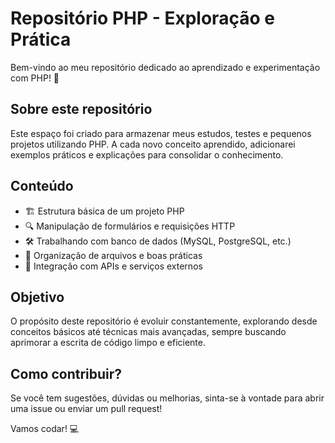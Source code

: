 # Repositório PHP - Exploração e Prática

Bem-vindo ao meu repositório dedicado ao aprendizado e experimentação com PHP! 🚀

## Sobre este repositório

Este espaço foi criado para armazenar meus estudos, testes e pequenos projetos utilizando PHP. A cada novo conceito aprendido, adicionarei exemplos práticos e explicações para consolidar o conhecimento.

## Conteúdo

- 🏗 Estrutura básica de um projeto PHP
- 🔍 Manipulação de formulários e requisições HTTP
- 🛠 Trabalhando com banco de dados (MySQL, PostgreSQL, etc.)
- 📂 Organização de arquivos e boas práticas
- 🔄 Integração com APIs e serviços externos

## Objetivo

O propósito deste repositório é evoluir constantemente, explorando desde conceitos básicos até técnicas mais avançadas, sempre buscando aprimorar a escrita de código limpo e eficiente.

## Como contribuir?

Se você tem sugestões, dúvidas ou melhorias, sinta-se à vontade para abrir uma issue ou enviar um pull request!

Vamos codar! 💻
